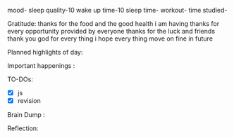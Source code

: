 mood-
sleep quality-10
wake up time-10
sleep time-
workout-
time studied-

Gratitude:
thanks for the food and the good health i am having 
thanks for every opportunity provided by everyone 
thanks for the luck and friends 
thank you god for every thing i hope every thing move on fine in future

Planned highlights of day:

Important happenings :

TO-DOs:
- [x] js
- [x] revision

Brain Dump :

Reflection:

